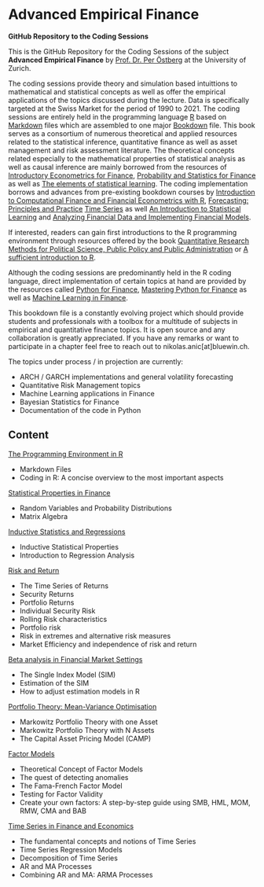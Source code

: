 # Advanced Empirical Finance 

**GitHub Repository to the Coding Sessions**

This is the GitHub Repository for the Coding Sessions of the subject **Advanced Empirical Finance** by [Prof. Dr. Per Östberg](https://www.bf.uzh.ch/de/persons/oestberg-per) at the University of Zurich. 

The coding sessions provide theory and simulation based intuittions to mathematical and statistical concepts as well as offer the empirical applications of the topics discussed during the lecture. Data is specifically targeted at the Swiss Market for the period of 1990 to 2021. The coding sessions are entirely held in the programming language [R](https://www.r-project.org/) based on [Markdown](https://rmarkdown.rstudio.com/articles_intro.html) files which are assembled to one major [Bookdown](https://bookdown.org/yihui/bookdown/configuration.html) file. This book serves as a consortium of numerous theoretical and applied resources related to the statistical inference, quantitative finance as well as asset management and risk assessment literature. The theoretical concepts related especially to the mathematical properties of statistical analysis as well as causal inference are mainly borrowed from the resources of [Introductory Econometrics for Finance](https://www.cambridge.org/core/books/introductory-econometrics-for-finance/75E9C608EA95A3AD87FB3BC683B9EBBF), [Probability and Statistics for Finance](https://www.wiley.com/en-us/Probability+and+Statistics+for+Finance-p-9780470400937) as well as [The elements of statistical learning](https://hastie.su.domains/Papers/ESLII.pdf). The coding implementation borrows and advances from pre-existing bookdown courses by [Introduction to Computational Finance and Financial Econometrics with R](https://bookdown.org/compfinezbook/introcompfinr/Time-Series-Models.html), [Forecasting: Principles and Practice](https://otexts.com/fpp3/) [Time Series](https://bookdown.org/gary_a_napier/time_series_lecture_notes) as well [An Introduction to Statistical Learning](https://www.statlearning.com/) and [Analyzing Financial Data and Implementing Financial Models](https://www.cliffordang.com/).  

If interested, readers can gain first introductions to the R programming environment through resources offered by the book [Quantitative Research Methods for Political Science, Public Policy and Public Administration](https://bookdown.org/josiesmith/labbook/introduction-to-r-rstudio-and-r-markdown.html) or [A sufficient introduction to R](https://dereksonderegger.github.io/570L/16-rmarkdown-tricks.html). 

Although the coding sessions are predominantly held in the R coding language, direct implementation of certain topics at hand are provided by the resources called [Python for Finance](https://www.amazon.com/Python-Finance-Cookbook-libraries-financial-ebook/dp/B083KG9DC7), [Mastering Python for Finance](https://www.orellfuessli.ch/shop/home/artikeldetails/A1055069428) as well as [Machine Learning in Finance](https://link.springer.com/book/10.1007/978-3-030-41068-1). 

This bookdown file is a constantly evolving project which should provide students and professionals with a toolbox for a multitude of subjects in empirical and quantitative finance topics. It is open source and any collaboration is greatly appreciated. If you have any remarks or want to participate in a chapter feel free to reach out to nikolas.anic[at]bluewin.ch. 

The topics under process / in projection are currently: 

- ARCH / GARCH implementations and general volatility forecasting
- Quantitative Risk Management topics 
- Machine Learning applications in Finance 
- Bayesian Statistics for Finance 
- Documentation of the code in Python 

## Content

[The Programming Environment in R](https://nikolasanic.github.io/Empirical_Finance_R_Lab/the-programming-environment.html)

- Markdown Files 
- Coding in R: A concise overview to the most important aspects

[Statistical Properties in Finance](https://nikolasanic.github.io/Empirical_Finance_R_Lab/statistical-properties.html)

- Random Variables and Probability Distributions
- Matrix Algebra

[Inductive Statistics and Regressions ](https://nikolasanic.github.io/Empirical_Finance_R_Lab/inductive-statistics-and-regression-analysis-fundamentals.html)

- Inductive Statistical Properties
- Introduction to Regression Analysis

[Risk and Return](https://nikolasanic.github.io/Empirical_Finance_R_Lab/risk-and-return.html)

- The Time Series of Returns
- Security Returns
- Portfolio Returns
- Individual Security Risk
- Rolling Risk characteristics
- Portfolio risk
- Risk in extremes and alternative risk measures
- Market Efficiency and independence of risk and return

[Beta analysis in Financial Market Settings](https://nikolasanic.github.io/Empirical_Finance_R_Lab/beta.html)

- The Single Index Model (SIM)
- Estimation of the SIM
- How to adjust estimation models in R 

[Portfolio Theory: Mean-Variance Optimisation](https://nikolasanic.github.io/Empirical_Finance_R_Lab/portfolio-theory-mean-variance-optimisation-and-the-capm.html)

- Markowitz Portfolio Theory with one Asset
- Markowitz Portfolio Theory with N Assets
- The Capital Asset Pricing Model (CAMP)

[Factor Models](https://nikolasanic.github.io/Empirical_Finance_R_Lab/factor-models.html)

- Theoretical Concept of Factor Models
- The quest of detecting anomalies
- The Fama-French Factor Model
- Testing for Factor Validity
- Create your own factors: A step-by-step guide using SMB, HML, MOM, RMW, CMA and BAB 

[Time Series in Finance and Economics](https://nikolasanic.github.io/Empirical_Finance_R_Lab/time-series-in-finance-and-economics.html)

- The fundamental concepts and notions of Time Series
- Time Series Regression Models
- Decomposition of Time Series
- AR and MA Processes
- Combining AR and MA: ARMA Processes



